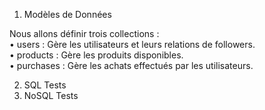 1. Modèles de Données  

Nous allons définir trois collections :  
	•	users : Gère les utilisateurs et leurs relations de followers.  
	•	products : Gère les produits disponibles.  
	•	purchases : Gère les achats effectués par les utilisateurs.  

2. SQL Tests
3. NoSQL Tests